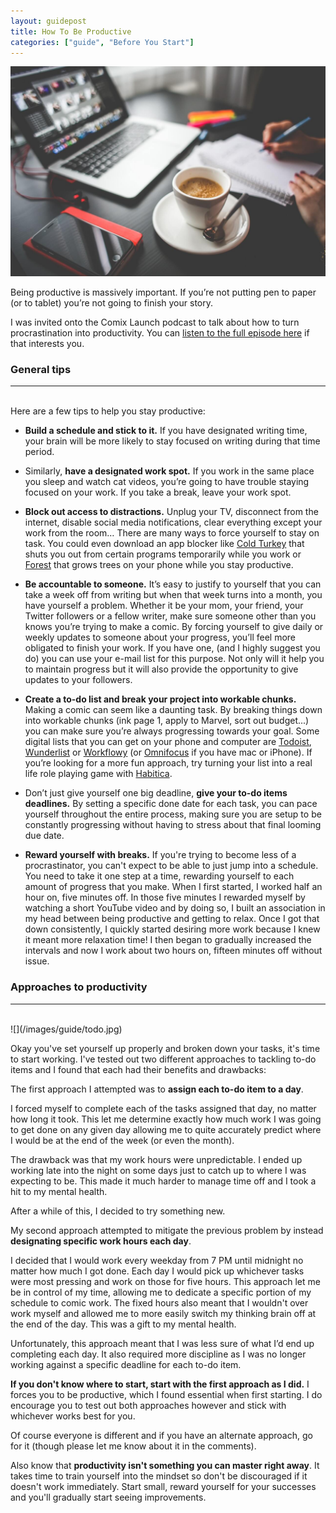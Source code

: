 ```yaml
---
layout: guidepost
title: How To Be Productive
categories: ["guide", "Before You Start"]
---
```


![](/images/guide/prod.jpeg)

Being productive is massively important. If you’re not putting pen to paper (or to tablet) you’re not going to finish your story.

I was invited onto the Comix Launch podcast to talk about how to turn procrastination into productivity. You can [listen to the full episode here](http://www.comixlaunch.com/session133/) if that interests you.

### General tips

<hr><br>
Here are a few tips to help you stay productive:

- **Build a schedule and stick to it.** If you have designated writing time, your brain will be more likely to stay focused on writing during that time period.

- Similarly, **have a designated work spot.** If you work in the same place you sleep and watch cat videos, you’re going to have trouble staying focused on your work. If you take a break, leave your work spot.

- **Block out access to distractions.** Unplug your TV, disconnect from the internet, disable social media notifications, clear everything except your work from the room… There are many ways to force yourself to stay on task. You could even download an app blocker like [Cold Turkey](https://getcoldturkey.com/) that shuts you out from certain programs temporarily while you work or [Forest](https://www.forestapp.cc/en/) that grows trees on your phone while you stay productive.

- **Be accountable to someone.** It’s easy to justify to yourself that you can take a week off from writing but when that week turns into a month, you have yourself a problem. Whether it be your mom, your friend, your Twitter followers or a fellow writer, make sure someone other than you knows you’re trying to make a comic. By forcing yourself to give daily or weekly updates to someone about your progress, you’ll feel more obligated to finish your work. If you have one, (and I highly suggest you do) you can use your e-mail list for this purpose. Not only will it help you to maintain progress but it will also provide the opportunity to give updates to your followers.

- **Create a to-do list and break your project into workable chunks.** Making a comic can seem like a daunting task. By breaking things down into workable chunks (ink page 1, apply to Marvel, sort out budget...) you can make sure you’re always progressing towards your goal. Some digital lists that you can get on your phone and computer are [Todoist](https://en.todoist.com/), [Wunderlist](https://www.wunderlist.com/) or [Workflowy](https://workflowy.com/) (or [Omnifocus](https://www.omnigroup.com/omnifocus) if you have mac or iPhone). If you’re looking for a more fun approach, try turning your list into a real life role playing game with [Habitica](https://habitica.com/static/front).

- Don’t just give yourself one big deadline, **give your to-do items deadlines.** By setting a specific done date for each task, you can pace yourself throughout the entire process, making sure you are setup to be constantly progressing without having to stress about that final looming due date.

- **Reward yourself with breaks.** If you're trying to become less of a procrastinator, you can't expect to be able to just jump into a schedule. You need to take it one step at a time, rewarding yourself to each amount of progress that you make. When I first started, I worked half an hour on, five minutes off. In those five minutes I rewarded myself by watching a short YouTube video and by doing so, I built an association in my head between being productive and getting to relax. Once I got that down consistently, I quickly started desiring more work because I knew it meant more relaxation time! I then began to gradually increased the intervals and now I work about two hours on, fifteen minutes off without issue.

### Approaches to productivity

<hr><br>
![](/images/guide/todo.jpg)

Okay you've set yourself up properly and broken down your tasks, it's time to start working. I've tested out two different approaches to tackling to-do items and I found that each had their benefits and drawbacks:

The first approach I attempted was to **assign each to-do item to a day**.

I forced myself to complete each of the tasks assigned that day, no matter how long it took. This let me determine exactly how much work I was going to get done on any given day allowing me to quite accurately predict where I would be at the end of the week (or even the month).

The drawback was that my work hours were unpredictable. I ended up working late into the night on some days just to catch up to where I was expecting to be. This made it much harder to manage time off and I took a hit to my mental health.

After a while of this, I decided to try something new.

My second approach attempted to mitigate the previous problem by instead **designating specific work hours each day**.

I decided that I would work every weekday from 7 PM until midnight no matter how much I got done. Each day I would pick up whichever tasks were most pressing and work on those for five hours. This approach let me be in control of my time, allowing me to dedicate a specific portion of my schedule to comic work. The fixed hours also meant that I wouldn't over work myself and allowed me to more easily switch my thinking brain off at the end of the day. This was a gift to my mental health.

Unfortunately, this approach meant that I was less sure of what I’d end up completing each day. It also required more discipline as I was no longer working against a specific deadline for each to-do item.

**If you don't know where to start, start with the first approach as I did.** I forces you to be productive, which I found essential when first starting. I do encourage you to test out both approaches however and stick with whichever works best for you.

Of course everyone is different and if you have an alternate approach, go for it (though please let me know about it in the comments).

Also know that **productivity isn't something you can master right away**. It takes time to train yourself into the mindset so don't be discouraged if it doesn't work immediately. Start small, reward yourself for your successes and you'll gradually start seeing improvements.